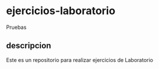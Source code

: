 # ejercicios-laboratorio
Pruebas 

## descripcion
Este es un repositorio para realizar ejercicios de Laboratorio
